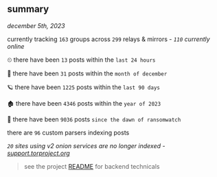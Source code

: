 
## summary
_december 5th, 2023_

currently tracking `163` groups across `299` relays & mirrors - _`110` currently online_

⏲ there have been `13` posts within the `last 24 hours`

🦈 there have been `31` posts within the `month of december`

🪐 there have been `1225` posts within the `last 90 days`

🏚 there have been `4346` posts within the `year of 2023`

🦕 there have been `9036` posts `since the dawn of ransomwatch`

there are `96` custom parsers indexing posts

_`20` sites using v2 onion services are no longer indexed - [support.torproject.org](https://support.torproject.org/onionservices/v2-deprecation/)_

> see the project [README](https://github.com/joshhighet/ransomwatch#ransomwatch--) for backend technicals

